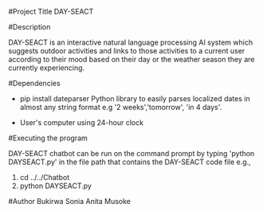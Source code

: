 #Project Title
DAY-SEACT

#Description

DAY-SEACT is an interactive natural language processing AI system which suggests outdoor activities and links to those activities to a current user according to their mood based on their day or the weather season they are currently experiencing.

#Dependencies

- pip install dateparser
Python library to easily parses localized dates in almost any string format e.g '2 weeks','tomorrow', 'in 4 days'.

- User's computer using 24-hour clock 

#Executing the program

DAY-SEACT chatbot can be run on the command prompt by typing 'python DAYSEACT.py' in the file path that contains the DAY-SEACT code file e.g., 
1. cd ../../Chatbot
2. python DAYSEACT.py

#Author
Bukirwa Sonia Anita Musoke
